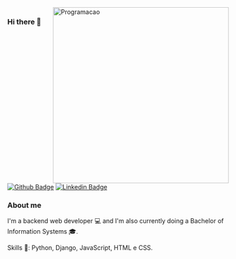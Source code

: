<img src="http://www.assespro-rs.org.br/site/wp-content/uploads/45454-2-e1534763901161-1200x501.png" min-width="400px" max-width="400px" width="400px" align="right" alt="Programacao">

### Hi there 👋

[![Github Badge](https://img.shields.io/badge/-Github-000?style=flat-square&logo=Github&logoColor=white&link=https://github.com/NewtonPerazzo)](https://github.com/NewtonPerazzo)
[![Linkedin Badge](https://img.shields.io/badge/-LinkedIn-blue?style=flat-square&logo=Linkedin&logoColor=white&link=https://www.linkedin.com/in/newton-perazzo/)](https://www.linkedin.com/in/newton-perazzo/)
### About me
I'm a backend web developer 💻 and I'm also currently doing a Bachelor of Information Systems 🎓.

Skills 🐍: Python, Django, JavaScript, HTML e CSS.

<!--
**NewtonPerazzo/NewtonPerazzo** is a ✨ _special_ ✨ repository because its `README.md` (this file) appears on your GitHub profile.

Here are some ideas to get you started:

- 🔭 I’m currently working on ...
- 🌱 I’m currently learning ...
- 👯 I’m looking to collaborate on ...
- 🤔 I’m looking for help with ...
- 💬 Ask me about ...
- 📫 How to reach me: ...
- 😄 Pronouns: ...
- ⚡ Fun fact: ...
-->
